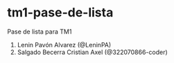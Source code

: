 # tm1-pase-de-lista
Pase de lista para TM1

1. Lenin Pavón Alvarez (@LeninPA)
2. Salgado Becerra Cristian Axel (@322070866-coder)
